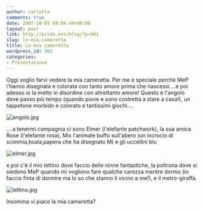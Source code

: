 ```yaml
---
author: carlotta
comments: true
date: 2007-10-05 09:04:44+00:00
layout: post
link: http://pilde.net/blog/?p=501
slug: la-mia-cameretta
title: La mia cameretta
wordpress_id: 501
categories:
- Presentazione
---
```


Oggi voglio farvi vedere la mia cameretta.
Per me è speciale perchè MeP l'hanno disegnata e colorata con tanto amore prima che nascessi....e poi adesso io la metto in disordine con altrettanto amore!
Questo è l'angolo dove passo più tempo (quando piove e sono costretta a stare a casa!), un tappetone morbido e colorato e tantissimi giochi....

![angolo.jpg](http://pilde.net/blog/wp-content/uploads/2007/10/angolo.jpg)

... a tenermi compagnia ci sono Elmer (l'elefante patchwork), la sua amica Rose (l'elefante rosa), Mix l'animale buffo sull'abero (un incrocio di scimmia,koala,papera che ha disegnato M) e gli uccellini blu

![elmer.jpg](http://pilde.net/blog/wp-content/uploads/2007/10/elmer.jpg)

e poi c'è il mio lettino dove faccio delle ninne fantastiche, la poltrona dove si siedono MeP quando mi vogliono fare qualche carezza mentre dormo (io faccio finta di dormire ma lo so che stanno lì vicino a me!), e il metro-giraffa.

![lettino.jpg](http://pilde.net/blog/wp-content/uploads/2007/10/lettino.jpg)

Insomma vi piace la mia cameretta?






